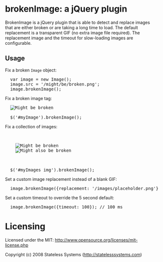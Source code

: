 # brokenImage: a jQuery plugin

BrokenImage is a jQuery plugin that is able to detect and replace images
that are either broken or are taking a long time to load.  The default
replacement is a transparent GIF (no extra image file required).  The
replacement image and the timeout for slow-loading images are configurable.

## Usage

Fix a broken <code>Image</code> object:

<pre>
  var image = new Image();
  image.src = '/might/be/broken.png';
  image.brokenImage();
</pre>

Fix a broken image tag:

<pre>
  <img src="/might/be/broken.png" alt="Might be broken" id="myImage" />

  $('#myImage').brokenImage();
</pre>

Fix a collection of images:

<pre>
  <div id="myImages">
    <img src="/might/be/broken" alt="Might be broken" />
    <img src="/might/also/be/broken" alt="Might also be broken" />
  </div>

  $('#myImages img').brokenImage();
</pre>

Set a custom image replacement instead of a blank GIF:

<pre>
  image.brokenImage({replacement: '/images/placeholder.png'});
</pre>

Set a custom timeout to override the 5 second default:

<pre>
  image.brokenImage({timeout: 100}); // 100 ms
</pre>

# Licensing

Licensed under the MIT:
http://www.opensource.org/licenses/mit-license.php

Copyright (c) 2008 Stateless Systems (http://statelesssystems.com)